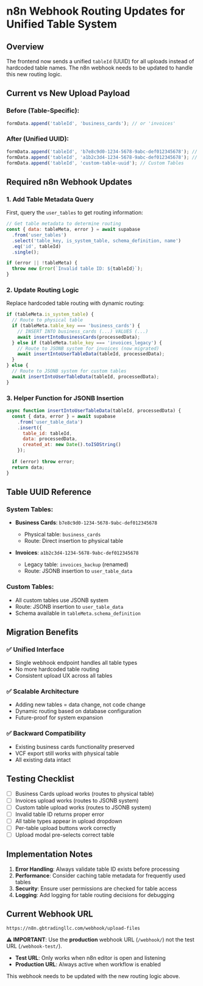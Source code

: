 # n8n Webhook Routing Updates for Unified Table System

## Overview

The frontend now sends a unified `tableId` (UUID) for all uploads instead of hardcoded table names. The n8n webhook needs to be updated to handle this new routing logic.

## Current vs New Upload Payload

### Before (Table-Specific):
```javascript
formData.append('tableId', 'business_cards'); // or 'invoices'
```

### After (Unified UUID):
```javascript
formData.append('tableId', 'b7e8c9d0-1234-5678-9abc-def012345678'); // Business Cards
formData.append('tableId', 'a1b2c3d4-1234-5678-9abc-def012345678'); // Invoices  
formData.append('tableId', 'custom-table-uuid'); // Custom Tables
```

## Required n8n Webhook Updates

### 1. Add Table Metadata Query

First, query the `user_tables` to get routing information:

```javascript
// Get table metadata to determine routing
const { data: tableMeta, error } = await supabase
  .from('user_tables')
  .select('table_key, is_system_table, schema_definition, name')
  .eq('id', tableId)
  .single();

if (error || !tableMeta) {
  throw new Error(`Invalid table ID: ${tableId}`);
}
```

### 2. Update Routing Logic

Replace hardcoded table routing with dynamic routing:

```javascript
if (tableMeta.is_system_table) {
  // Route to physical table
  if (tableMeta.table_key === 'business_cards') {
    // INSERT INTO business_cards (...) VALUES (...)
    await insertIntoBusinessCards(processedData);
  } else if (tableMeta.table_key === 'invoices_legacy') {
    // Route to JSONB system for invoices (now migrated)
    await insertIntoUserTableData(tableId, processedData);
  }
} else {
  // Route to JSONB system for custom tables
  await insertIntoUserTableData(tableId, processedData);
}
```

### 3. Helper Function for JSONB Insertion

```javascript
async function insertIntoUserTableData(tableId, processedData) {
  const { data, error } = await supabase
    .from('user_table_data')
    .insert({
      table_id: tableId,
      data: processedData,
      created_at: new Date().toISOString()
    });
    
  if (error) throw error;
  return data;
}
```

## Table UUID Reference

### System Tables:
- **Business Cards**: `b7e8c9d0-1234-5678-9abc-def012345678`
  - Physical table: `business_cards`
  - Route: Direct insertion to physical table
  
- **Invoices**: `a1b2c3d4-1234-5678-9abc-def012345678`  
  - Legacy table: `invoices_backup` (renamed)
  - Route: JSONB insertion to `user_table_data`

### Custom Tables:
- All custom tables use JSONB system
- Route: JSONB insertion to `user_table_data`
- Schema available in `tableMeta.schema_definition`

## Migration Benefits

### ✅ Unified Interface
- Single webhook endpoint handles all table types
- No more hardcoded table routing
- Consistent upload UX across all tables

### ✅ Scalable Architecture  
- Adding new tables = data change, not code change
- Dynamic routing based on database configuration
- Future-proof for system expansion

### ✅ Backward Compatibility
- Existing business cards functionality preserved
- VCF export still works with physical table
- All existing data intact

## Testing Checklist

- [ ] Business Cards upload works (routes to physical table)
- [ ] Invoices upload works (routes to JSONB system)
- [ ] Custom table upload works (routes to JSONB system)
- [ ] Invalid table ID returns proper error
- [ ] All table types appear in upload dropdown
- [ ] Per-table upload buttons work correctly
- [ ] Upload modal pre-selects correct table

## Implementation Notes

1. **Error Handling**: Always validate table ID exists before processing
2. **Performance**: Consider caching table metadata for frequently used tables  
3. **Security**: Ensure user permissions are checked for table access
4. **Logging**: Add logging for table routing decisions for debugging

## Current Webhook URL
```
https://n8n.gbtradingllc.com/webhook/upload-files
```

**⚠️ IMPORTANT**: Use the **production** webhook URL (`/webhook/`) not the test URL (`/webhook-test/`).

- **Test URL**: Only works when n8n editor is open and listening
- **Production URL**: Always active when workflow is enabled

This webhook needs to be updated with the new routing logic above.